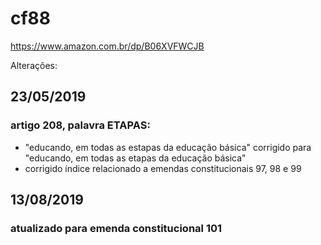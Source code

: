 # cf88

https://www.amazon.com.br/dp/B06XVFWCJB

Alterações:

## 23/05/2019
 ### artigo 208, palavra ETAPAS:
 - "educando, em todas as estapas da educação básica" corrigido para "educando, em todas as etapas da educação básica"
 - corrigido índice relacionado a emendas constitucionais 97, 98 e 99


## 13/08/2019
 ### atualizado para emenda constitucional 101

